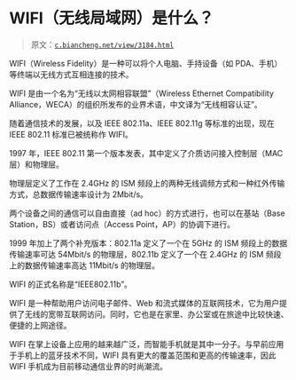 # WIFI（无线局域网）是什么？

> 原文：[`c.biancheng.net/view/3184.html`](http://c.biancheng.net/view/3184.html)

WIFI（Wireless Fidelity）是一种可以将个人电脑、手持设备（如 PDA、手机）等终端以无线方式互相连接的技术。

WIFI 是由一个名为“无线以太网相容联盟”（Wireless Ethernet Compatibility Alliance，WECA）的组织所发布的业界术语，中文译为“无线相容认证”。

随着通信技术的发展，以及 IEEE 802.11a、IEEE 802.11g 等标准的出现，现在 IEEE 802.11 标准已被统称作 WIFI。

1997 年，IEEE 802.11 第一个版本发表，其中定义了介质访问接入控制层（MAC 层）和物理层。

物理层定义了工作在 2.4GHz 的 ISM 频段上的两种无线调频方式和一种红外传输方式，总数据传输速率设计为 2Mbit/s。

两个设备之间的通信可以自由直接（ad hoc）的方式进行，也可以在基站（Base Station，BS）或者访问点（Access Point，AP）的协调下进行。

1999 年加上了两个补充版本：802.11a 定义了一个在 5GHz 的 ISM 频段上的数据传输速率可达 54Mbit/s 的物理层，802.11b 定义了一个在 2.4GHz 的 ISM 频段上的数据传输速率高达 11Mbit/s 的物理层。

WIFI 的正式名称是“IEEE802.11b”。

WIFI 是一种帮助用户访问电子邮件、Web 和流式媒体的互联网技术，它为用户提供了无线的宽带互联网访问。同时，它也是在家里、办公室或在旅途中比较快速、便捷的上网途径。

WIFI 在掌上设备上应用的越来越广泛，而智能手机就是其中一分子。与早前应用于手机上的蓝牙技术不同，WIFI 具有更大的覆盖范围和更高的传输速率，因此 WIFI 手机成为目前移动通信业界的时尚潮流。